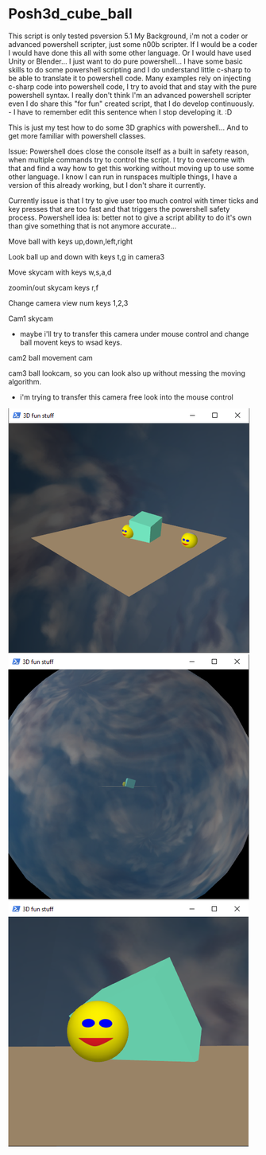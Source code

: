 # Posh3d_cube_ball
This script is only tested psversion 5.1
My Background, i'm not a coder or advanced powershell scripter, just some n00b scripter. If I would be a coder I would have done this all with some other language. Or I would have used Unity or Blender... I just want to do pure powershell...
I have some basic skills to do some powershell scripting and I do understand little c-sharp to be able to translate it to powershell code.
Many examples rely on injecting c-sharp code into powershell code, I try to avoid that and stay with the pure powershell syntax.
I really don't think I'm an advanced powershell scripter even I do share this "for fun" created script, that I do develop continuously. - I have to remember edit this sentence when I stop developing it. :D

This is just my test how to do some 3D graphics with powershell...
And to get more familiar with powershell classes.

Issue: Powershell does close the console itself as a built in safety reason, when multiple commands try to control the script.
I try to overcome with that and find a way how to get this working without moving up to use some other language.
I know I can run in runspaces multiple things, I have a version of this already working, but I don't share it currently.

Currently issue is that I try to give user too much control with timer ticks and key presses that are too fast and that triggers the powershell safety process.
Powershell idea is: better not to give a script ability to do it's own than give something that is not anymore accurate...

Move ball with keys up,down,left,right

Look ball up and down with keys t,g in camera3

Move skycam with keys w,s,a,d

zoomin/out skycam keys r,f

Change camera view num keys 1,2,3

Cam1 skycam
- maybe i'll try to transfer this camera under mouse control and change ball movent keys to wsad keys.

cam2 ball movement cam

cam3 ball lookcam, so you can look also up without messing the moving algorithm.
- i'm trying to transfer this camera free look into the mouse control

![fun1](/Screenshots/fun1.PNG)
![fun2](/Screenshots/fun2.PNG)
![fun3](/Screenshots/fun3.PNG)

